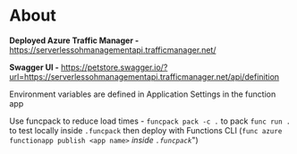 # About

**Deployed Azure Traffic Manager -** <https://serverlessohmanagementapi.trafficmanager.net/>

**Swagger UI -** <https://petstore.swagger.io/?url=https://serverlessohmanagementapi.trafficmanager.net/api/definition>

Environment variables are defined in Application Settings in the function app

Use funcpack to reduce load times -
```funcpack pack -c .``` to pack
```func run .``` to test locally inside ```.funcpack```
then deploy with Functions CLI (```func azure functionapp publish <app name>``` *inside ```.funcpack```*")
